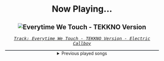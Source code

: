 <div align="center"> 
<h1>Now Playing...</h1>

![Everytime We Touch - TEKKNO Version](https://i.scdn.co/image/ab67616d00001e0260f41c1043f678c81ca373a2)
--
_<samp><a href="https://open.spotify.com/track/1RQ50jZIxLYHd09bGo5jWk">Track: Everytime We Touch - TEKKNO Version - Electric Callboy</a></samp>_

<div style="border: 1px #4B5054 solid"></div>
<details>
  <summary>
    Previous played songs
  </summary>
  <table>
    <thead>
      <tr>
        <th>
          Artist
        </th>
        <th>
          Song
        </th>
        <th>
          Link
        </th>
      </tr>
    </thead>
    <tbody>
      <tr><td>Electric Callboy</td><td>Everytime We Touch - TEKKNO Version</td><td><a href="https://open.spotify.com/track/1RQ50jZIxLYHd09bGo5jWk">https://open.spotify.com/track/1RQ50jZIxLYHd09bGo5jWk</a></td></tr><tr><td>Harper</td><td>Weight Of The World (feat. We Came As Romans & Brand Of Sacrifice)</td><td><a href="https://open.spotify.com/track/3q9ZMDGbCBKQ7rfChHolXO">https://open.spotify.com/track/3q9ZMDGbCBKQ7rfChHolXO</a></td></tr><tr><td>Scandroid</td><td>Waste My Time</td><td><a href="https://open.spotify.com/track/3Yw27jlwvCUrYSsDjo47Pr">https://open.spotify.com/track/3Yw27jlwvCUrYSsDjo47Pr</a></td></tr><tr><td>Scandroid</td><td>Waste My Time</td><td><a href="https://open.spotify.com/track/3Yw27jlwvCUrYSsDjo47Pr">https://open.spotify.com/track/3Yw27jlwvCUrYSsDjo47Pr</a></td></tr><tr><td>Five Finger Death Punch</td><td>War is the Answer</td><td><a href="https://open.spotify.com/track/0UTCSheV2ceAXo6fpPMptn">https://open.spotify.com/track/0UTCSheV2ceAXo6fpPMptn</a></td></tr><tr><td>Five Finger Death Punch</td><td>This Is My War</td><td><a href="https://open.spotify.com/track/4aWL4YCyNJ64m7Rd2OqBwj">https://open.spotify.com/track/4aWL4YCyNJ64m7Rd2OqBwj</a></td></tr><tr><td>Five Finger Death Punch</td><td>Bottom of The Top</td><td><a href="https://open.spotify.com/track/4MCko2lInqpb0hKRZxRdGz">https://open.spotify.com/track/4MCko2lInqpb0hKRZxRdGz</a></td></tr><tr><td>Five Finger Death Punch</td><td>Dying Breed</td><td><a href="https://open.spotify.com/track/0OSY9huR0iAWjRamqeWtyo">https://open.spotify.com/track/0OSY9huR0iAWjRamqeWtyo</a></td></tr><tr><td>Five Finger Death Punch</td><td>Jekyll and Hyde</td><td><a href="https://open.spotify.com/track/6efSwlK3LOlWOeKK9xlUKF">https://open.spotify.com/track/6efSwlK3LOlWOeKK9xlUKF</a></td></tr><tr><td>Five Finger Death Punch</td><td>Welcome To The Circus</td><td><a href="https://open.spotify.com/track/1linrfCmITmQHs4enAxTUY">https://open.spotify.com/track/1linrfCmITmQHs4enAxTUY</a></td></tr><tr><td>Five Finger Death Punch</td><td>Inside Out</td><td><a href="https://open.spotify.com/track/163Kb2pSLLduhfbO6Zn0sL">https://open.spotify.com/track/163Kb2pSLLduhfbO6Zn0sL</a></td></tr><tr><td>Five Finger Death Punch</td><td>Burn MF</td><td><a href="https://open.spotify.com/track/1wF63HajppiUOdcAbp7YHh">https://open.spotify.com/track/1wF63HajppiUOdcAbp7YHh</a></td></tr><tr><td>Five Finger Death Punch</td><td>Burn MF</td><td><a href="https://open.spotify.com/track/1wF63HajppiUOdcAbp7YHh">https://open.spotify.com/track/1wF63HajppiUOdcAbp7YHh</a></td></tr><tr><td>Five Finger Death Punch</td><td>Roll Dem Bones</td><td><a href="https://open.spotify.com/track/2EwMqSMpU9nTkdB0pIExdX">https://open.spotify.com/track/2EwMqSMpU9nTkdB0pIExdX</a></td></tr><tr><td>Five Finger Death Punch</td><td>This Is War</td><td><a href="https://open.spotify.com/track/5IiBFYMJEvFznr2IZvOgwg">https://open.spotify.com/track/5IiBFYMJEvFznr2IZvOgwg</a></td></tr><tr><td>Harper</td><td>Weight Of The World (feat. We Came As Romans & Brand Of Sacrifice)</td><td><a href="https://open.spotify.com/track/3q9ZMDGbCBKQ7rfChHolXO">https://open.spotify.com/track/3q9ZMDGbCBKQ7rfChHolXO</a></td></tr><tr><td>Thousand Foot Krutch</td><td>Down</td><td><a href="https://open.spotify.com/track/0zii0X1FbSJUWtKsZBcRkl">https://open.spotify.com/track/0zii0X1FbSJUWtKsZBcRkl</a></td></tr><tr><td>Thousand Foot Krutch</td><td>Down - 2023</td><td><a href="https://open.spotify.com/track/37ilbELMZjESxLK1mbU978">https://open.spotify.com/track/37ilbELMZjESxLK1mbU978</a></td></tr><tr><td>Thy Art Is Murder</td><td>Blood Throne</td><td><a href="https://open.spotify.com/track/5F5q6UFrE4bdBSf4iPJKS6">https://open.spotify.com/track/5F5q6UFrE4bdBSf4iPJKS6</a></td></tr><tr><td>Thy Art Is Murder</td><td>Blood Throne</td><td><a href="https://open.spotify.com/track/5F5q6UFrE4bdBSf4iPJKS6">https://open.spotify.com/track/5F5q6UFrE4bdBSf4iPJKS6</a></td></tr>
    </tbody>
  </table>
</details>

</div>
